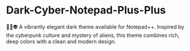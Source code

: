 # Dark-Cyber-Notepad-Plus-Plus
🌈🌐👽  A vibrantly elegant dark theme available for Notepad++. Inspired by the cyberpunk culture and mystery of aliens, this theme combines rich, deep colors with a clean and modern design.
